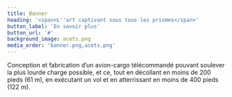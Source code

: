 ```yaml
---
title: Banner
heading: '<span>L''art captivant sous tous les prismes</span>'
button_label: 'En savoir plus'
button_url: '#'
background_image: acets.png
media_order: 'banner.png,acets.png'
---
```


Conception et fabrication d’un avion-cargo télécommandé pouvant soulever la plus lourde charge possible, et ce, tout en décollant en moins de 200 pieds (61 m), en exécutant un vol et en atterrissant en moins de 400 pieds (122 m).